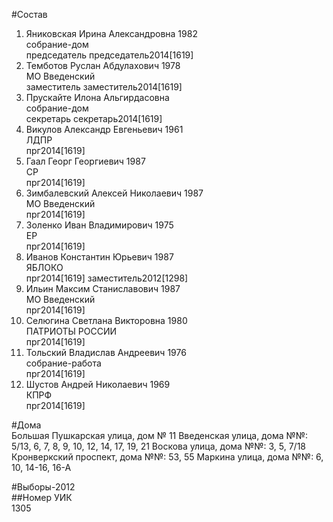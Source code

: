 #Состав  
1. Яниковская Ирина Александровна 1982  
    собрание-дом  
    председатель председатель2014[1619]  
2. Темботов Руслан Абдулахович 1978  
    МО Введенский  
    заместитель заместитель2014[1619]  
3. Прускайте Илона Альгирдасовна  
    собрание-дом  
    секретарь секретарь2014[1619]  
4. Викулов Александр Евгеньевич 1961  
    ЛДПР  
    прг2014[1619]  
5. Гаал Георг Георгиевич 1987  
    СР  
    прг2014[1619]  
6. Зимбалевский Алексей Николаевич 1987  
    МО Введенский  
    прг2014[1619]  
7. Золенко Иван Владимирович 1975  
    ЕР  
    прг2014[1619]  
8. Иванов Константин Юрьевич 1987  
    ЯБЛОКО  
    прг2014[1619] заместитель2012[1298]  
9. Ильин Максим Станиславович 1987  
    МО Введенский  
    прг2014[1619]  
10. Селюгина Светлана Викторовна 1980  
    ПАТРИОТЫ РОССИИ  
    прг2014[1619]  
11. Тольский Владислав Андреевич 1976  
    собрание-работа  
    прг2014[1619]  
12. Шустов Андрей Николаевич 1969  
    КПРФ  
    прг2014[1619]  
  
#Дома  
Большая Пушкарская улица, дом № 11 Введенская улица, дома №№: 5/13, 6, 7, 8, 9, 10, 12, 14, 17, 19, 21 Воскова улица, дома №№: 3, 5, 7/18 Кронверкский проспект, дома №№: 53, 55 Маркина улица, дома №№: 6, 10, 14-16, 16-А  
  
#Выборы-2012  
##Номер УИК  
1305  
